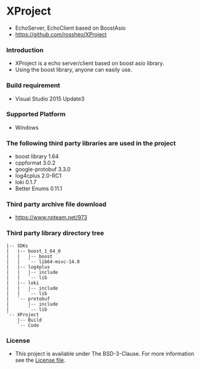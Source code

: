 # XProject
 - EchoServer, EchoClient based on BoostAsio
 - https://github.com/rossheo/XProject

### Introduction

 - XProject is a echo server/client based on boost asio library.
 - Using the boost library, anyone can easily use.

### Build requirement
 - Visual Studio 2015 Update3

### Supported Platform
 - Windows

### The following third party libraries are used in the project
 - boost library 1.64
 - cppformat 3.0.2
 - google-protobuf 3.3.0
 - log4cplus 2.0-RC1
 - loki 0.1.7
 - Better Enums 0.11.1

### Third party archive file download
 - https://www.npteam.net/973

### Third party library directory tree
```
|-- SDKs
|   |-- boost_1_64_0
|   |   |-- boost
|   |   `-- lib64-msvc-14.0
|   |-- log4plus
|   |   |-- include
|   |   `-- lib
|   |-- loki
|   |   |-- include
|   |   `-- lib
|   `-- protobuf
|       |-- include
|       `-- lib
`-- XProject
    |-- Build
    `-- Code
```

### License
- This project is available under The BSD-3-Clause. For more information see the [License file](//github.com/rossheo/XProject/blob/master/LICENSE).
